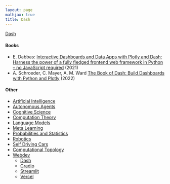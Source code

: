 ```yaml
---
layout: page
mathjax: true
title: Dash
---
```

[Dash](https://plotly.com/dash/)

#### Books
* E. Dabbas: [Interactive Dashboards and Data Apps with Plotly and Dash: Harness the power of a fully fledged frontend web framework in Python – no JavaScript required](https://www.amazon.com/Interactive-Dashboards-Data-Apps-Plotly/dp/1800568916) (2021)
* A. Schroeder, C. Mayer, A. M. Ward [The Book of Dash: Build Dashboards with Python and Plotly](https://www.amazon.com/Python-Dash-Analysis-Visualization-Plotly/dp/1718502222) (2022)

#### Other
* [Artificial Intelligence](/artificial_intelligence)
* [Autonomous Agents](/autonomous_agents)
* [Cognitive Science](/cognitive_science)
* [Computation Theory](/computation_theory)
* [Language Models](/language_models)
* [Meta Learning](/meta_learning)
* [Probabilities and Statistics](/probabilities_and_statistics)
* [Robotics](/robotics)
* [Self Driving Cars](/self_driving_cars)
* [Computational Topology](/computational_topology)
* [Webdev](/webdev)
  * [Dash](/webdev/dash)
  * [Gradio](/webdev/gradio)
  * [Streamlit](/webdev/streamlit)
  * [Vercel](/webdev/vercel)
